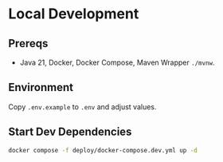 # Local Development

## Prereqs
- Java 21, Docker, Docker Compose, Maven Wrapper `./mvnw`.

## Environment
Copy `.env.example` to `.env` and adjust values.

## Start Dev Dependencies
```bash
docker compose -f deploy/docker-compose.dev.yml up -d
```
